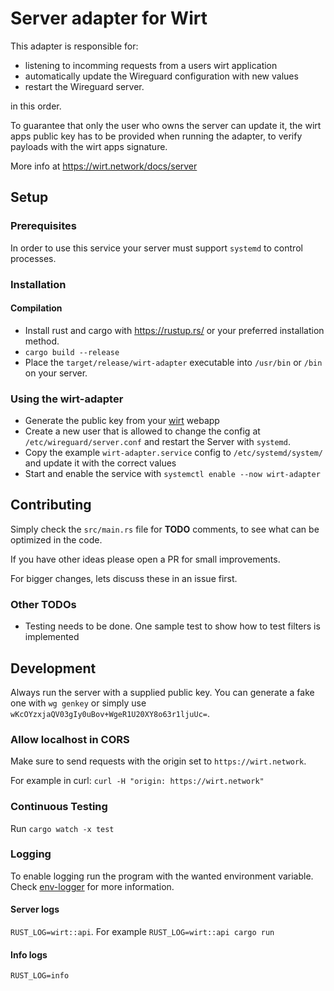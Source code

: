 # Server adapter for Wirt

This adapter is responsible for:

- listening to incomming requests from a users wirt application
- automatically update the Wireguard configuration with new values
- restart the Wireguard server.

in this order.

To guarantee that only the user who owns the server can update it, the wirt apps public key has to be provided when running the adapter, to verify payloads with the wirt apps signature.

More info at https://wirt.network/docs/server

## Setup

### Prerequisites

In order to use this service your server must support `systemd` to control processes.

### Installation

#### Compilation

- Install rust and cargo with https://rustup.rs/ or your preferred installation method.
- `cargo build --release`
- Place the `target/release/wirt-adapter` executable into `/usr/bin` or `/bin` on your server.

### Using the wirt-adapter

- Generate the public key from your [wirt](https://wirt.network/settings) webapp
- Create a new user that is allowed to change the config at `/etc/wireguard/server.conf` and restart the Server with `systemd`.
- Copy the example `wirt-adapter.service` config to `/etc/systemd/system/` and update it with the correct values
- Start and enable the service with `systemctl enable --now wirt-adapter`

## Contributing

Simply check the `src/main.rs` file for **TODO** comments, to see what can be optimized in the code.

If you have other ideas please open a PR for small improvements.

For bigger changes, lets discuss these in an issue first.

### Other TODOs

- Testing needs to be done. One sample test to show how to test filters is implemented

## Development

Always run the server with a supplied public key. You can generate a fake one with `wg genkey` or simply use `wKcOYzxjaQV03gIy0uBov+WgeR1U20XY8o63r1ljuUc=`.

### Allow localhost in CORS

Make sure to send requests with the origin set to `https://wirt.network`.

For example in curl: `curl -H "origin: https://wirt.network"`

### Continuous Testing

Run `cargo watch -x test`

### Logging

To enable logging run the program with the wanted environment variable.
Check [env-logger](https://docs.rs/env_logger/0.7.1/env_logger/) for more information.

#### Server logs

`RUST_LOG=wirt::api`. For example `RUST_LOG=wirt::api cargo run`

#### Info logs

`RUST_LOG=info`
